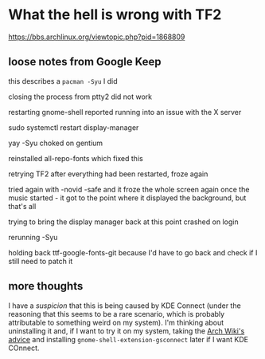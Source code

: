 # What the hell is wrong with TF2

https://bbs.archlinux.org/viewtopic.php?pid=1868809

## loose notes from Google Keep

this describes a `pacman -Syu` I did

closing the process from ptty2 did not work

restarting gnome-shell reported running into an issue with the X server

sudo systemctl restart display-manager

yay -Syu choked on gentium

reinstalled all-repo-fonts which fixed this

retrying TF2 after everything had been restarted, froze again

tried again with -novid -safe and it froze the whole screen again once the music started - it got to the point where it displayed the background, but that's all

trying to bring the display manager back at this point crashed on login

rerunning -Syu

holding back ttf-google-fonts-git because I'd have to go back and check if I still need to patch it

## more thoughts

I have a *suspicion* that this is being caused by KDE Connect (under the reasoning that this seems to be a rare scenario, which is probably attributable to something weird on my system). I'm thinking about uninstalling it and, if I want to try it on my system, taking the [Arch Wiki's advice](https://wiki.archlinux.org/index.php/KDE#KDE_Connect) and installing `gnome-shell-extension-gsconnect` later if I want KDE COnnect.
